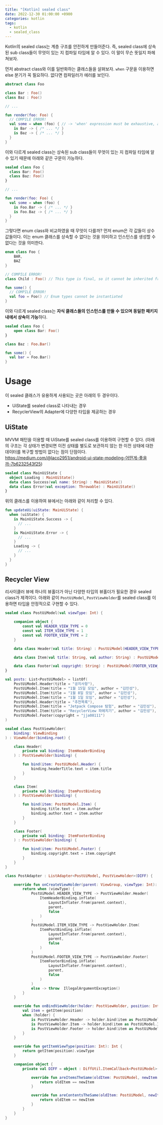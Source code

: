 ```yaml
---
title: "[Kotlin] sealed class"
date: 2022-12-30 01:00:00 +0900
categories: kotlin
tags:
  - kotlin
  - sealed_class
---
```


Kotlin의 sealed class는 계층 구조를 안전하게 만들어준다.
즉, sealed class에 상속된 sub class들이 무엇이 있는 지 컴파일 타임에 알 수 있다. 이 말이 무슨 뜻일지 파헤쳐보자.

먼저 abstract class와 이를 일반화하는 클래스들을 살펴보자. `when` 구문을 이용하면 else 분기가 꼭 필요하다. 없다면 컴파일러가 에러를 보인다.

```kotlin
abstract class Foo

class Bar : Foo()
class Baz : Foo()

// ...

fun render(foo: Foo) {
  // COMPILE ERROR!
  val some = when (foo) { // -> 'when' expression must be exhaustive, add necessary 'else' branch
    is Bar -> { /* ... */ }
    is Baz -> { /* ... */ }
  }
}
```

이와 다르게 sealed class는 상속된 sub class들이 무엇이 있는 지 컴파일 타임에 알 수 있기 때문에 아래와 같은 구문이 가능하다.

```kotlin
sealed class Foo {
  class Bar: Foo()
  class Baz: Foo()
}

// ...

fun render(foo: Foo) {
  val some = when (foo) {
    is Foo.Bar -> { /* ... */ }
    is Foo.Baz -> { /* ... */ }
  }
}
```

그렇다면 enum class와 비교하였을 때 무엇이 다를까? 먼저 enum은 각 값들이 상수 값들이다. 이는 enum 클래스를 상속할 수 없다는 것을 의미하고 인스턴스를 생성할 수 없다는 것을 의미한다.

```kotlin
enum class Foo {
    BAR,
    BAZ
}

// COMPILE ERROR!
class Child : Foo() // This type is final, so it cannot be inherited from

fun some() {
  // COMPILE ERROR!
  val foo = Foo() // Enum types cannot be instantiated
}
```

이와 다르게 sealed class는 **자식 클래스들의 인스턴스를 만들 수 있으며 동일한 패키지 내에서 상속이 가능**하다.

```kotlin
sealed class Foo {
    open class Bar: Foo()
}

class Baz : Foo.Bar()

fun some() {
  val bar = Foo.Bar()
}
```

# Usage

이 sealed 클래스가 유용하게 사용되는 곳은 아래의 두 경우이다.

- UiState를 sealed class로 나타내는 경우
- RecyclerView의 Adapter에 다양한 타입을 제공하는 경우

## UiState

MVVM 패턴을 이용할 때 UiState를 sealed class를 이용하여 구현할 수 있다.
(아래의 구조는 각 상태가 변경되면 이전 상태를 별도로 보관하지 않는 한 이전 상태에 대한 데이터를 복구할 방법이 없다는 점이 단점이다.
https://medium.com/@laco2951/android-ui-state-modeling-어떤게-좋을까-7b6232543f25)

```kotlin
sealed class MainUiState {
  object Loading : MainUiState()
  data class Success(val name: String) : MainUiState()
  data class Error(val exception: Throwable) : MainUiState()
}
```

위의 클래스를 이용하여 뷰에서는 아래와 같이 처리할 수 있다.

```kotlin
fun updateUi(uiState: MainUiState) {
  when (uiState) {
    is MainUiState.Success -> {
      // ...
    }
    is MainUiState.Error -> {
      // ...
    }
    Loading -> {
      // ...
    }
  }
}
```

## Recycler View

리사이클러 뷰에 하나의 뷰홀더가 아닌 다양한 타입의 뷰홀더가 필요한 경우 sealed class가 제격이다.
아래와 같이 `PostUiModel`, `PostViewHolder`를 sealed class를 이용하면 타입을 안정적으로 구현할 수 있다.

```kotlin
sealed class PostUiModel(val viewType: Int) {

    companion object {
        const val HEADER_VIEW_TYPE = 0
        const val ITEM_VIEW_TYPE = 1
        const val FOOTER_VIEW_TYPE = 2
    }

    data class Header(val title: String) : PostUiModel(HEADER_VIEW_TYPE)

    data class Item(val title: String, val author: String) : PostUiModel(ITEM_VIEW_TYPE)

    data class Footer(val copyright: String) : PostUiModel(FOOTER_VIEW_TYPE)
}

val posts: List<PostUiModel> = listOf(
    PostUiModel.Header(title = "공지사항"),
    PostUiModel.Item(title = "1월 15일 모임", author = "김민성"),
    PostUiModel.Item(title = "1월 8일 모임", author = "김민성"),
    PostUiModel.Item(title = "1월 1일 모임", author = "김민성"),
    PostUiModel.Header(title = "추천목록"),
    PostUiModel.Item(title = "Jetpack Compose 탐험", author = "김민성"),
    PostUiModel.Item(title = "RecyclerView 파헤치기", author = "김민성"),
    PostUiModel.Footer(copyright = "jja08111")
)

sealed class PostViewHolder(
    binding: ViewBinding
) : ViewHolder(binding.root) {

    class Header(
        private val binding: ItemHeaderBinding
    ) : PostViewHolder(binding) {

        fun bind(item: PostUiModel.Header) {
            binding.headerTitle.text = item.title
        }
    }

    class Item(
        private val binding: ItemPostBinding
    ) : PostViewHolder(binding) {

        fun bind(item: PostUiModel.Item) {
            binding.title.text = item.author
            binding.author.text = item.author
        }
    }

    class Footer(
        private val binding: ItemFooterBinding
    ) : PostViewHolder(binding) {

        fun bind(item: PostUiModel.Footer) {
            binding.copyright.text = item.copyright
        }
    }
}

class PostAdapter : ListAdapter<PostUiModel, PostViewHolder>(DIFF) {

    override fun onCreateViewHolder(parent: ViewGroup, viewType: Int): PostViewHolder {
        return when (viewType) {
            PostUiModel.HEADER_VIEW_TYPE -> PostViewHolder.Header(
                ItemHeaderBinding.inflate(
                    LayoutInflater.from(parent.context),
                    parent,
                    false
                )
            )
            PostUiModel.ITEM_VIEW_TYPE -> PostViewHolder.Item(
                ItemPostBinding.inflate(
                    LayoutInflater.from(parent.context),
                    parent,
                    false
                )
            )
            PostUiModel.FOOTER_VIEW_TYPE -> PostViewHolder.Footer(
                ItemFooterBinding.inflate(
                    LayoutInflater.from(parent.context),
                    parent,
                    false
                )
            )
            else -> throw  IllegalArgumentException()
        }
    }

    override fun onBindViewHolder(holder: PostViewHolder, position: Int) {
        val item = getItem(position)
        when (holder) {
            is PostViewHolder.Header -> holder.bind(item as PostUiModel.Header)
            is PostViewHolder.Item -> holder.bind(item as PostUiModel.Item)
            is PostViewHolder.Footer -> holder.bind(item as PostUiModel.Footer)
        }
    }

    override fun getItemViewType(position: Int): Int {
        return getItem(position).viewType
    }

    companion object {
        private val DIFF = object : DiffUtil.ItemCallback<PostUiModel>() {

            override fun areItemsTheSame(oldItem: PostUiModel, newItem: PostUiModel): Boolean {
                return oldItem == newItem
            }

            override fun areContentsTheSame(oldItem: PostUiModel, newItem: PostUiModel): Boolean {
                return oldItem == newItem
            }
        }
    }
}
```
